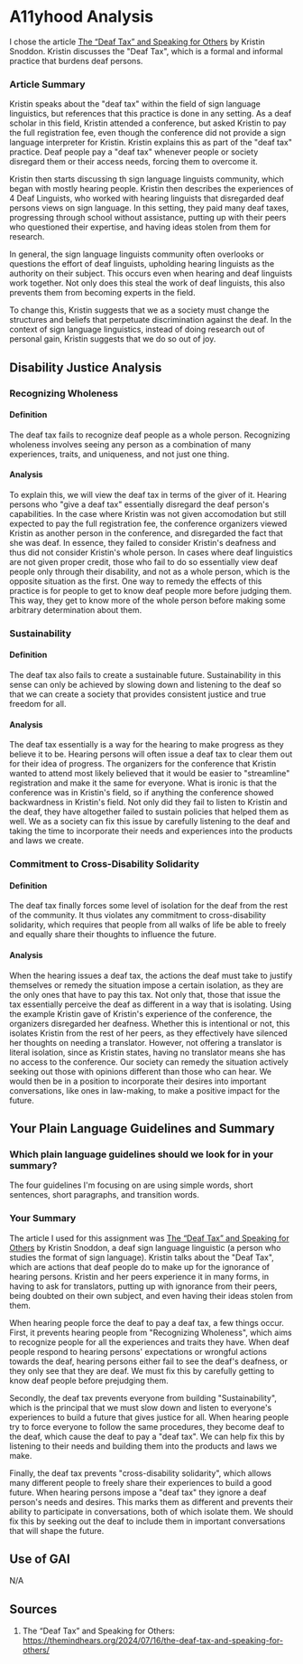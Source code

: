 A11yhood Analysis
=================

I chose the article [The “Deaf Tax” and Speaking for Others](https://themindhears.org/2024/07/16/the-deaf-tax-and-speaking-for-others/) by Kristin Snoddon. Kristin discusses the "Deaf Tax", which is a formal and informal practice that burdens deaf persons.

### Article Summary

Kristin speaks about the "deaf tax" within the field of sign language linguistics, but references that this practice is done in any setting. As a deaf scholar in this field, Kristin attended a conference, but asked Kristin to pay the full registration fee, even though the conference did not provide a sign language interpreter for Kristin. Kristin explains this as part of the "deaf tax" practice. Deaf people pay a "deaf tax" whenever people or society disregard them or their access needs, forcing them to overcome it.

Kristin then starts discussing th sign language linguists community, which began with mostly hearing people. Kristin then describes the experiences of 4 Deaf Linguists, who worked with hearing linguists that disregarded deaf persons views on sign language. In this setting, they paid many deaf taxes, progressing through school without assistance, putting up with their peers who questioned their expertise, and having ideas stolen from them for research.

In general, the sign language linguists community often overlooks or questions the effort of deaf linguists, upholding hearing linguists as the authority on their subject. This occurs even when hearing and deaf linguists work together. Not only does this steal the work of deaf linguists, this also prevents them from becoming experts in the field.

To change this, Kristin suggests that we as a society must change the structures and beliefs that perpetuate discrimination against the deaf. In the context of sign language linguistics, instead of doing research out of personal gain, Kristin suggests that we do so out of joy.

## Disability Justice Analysis

### Recognizing Wholeness

#### Definition

The deaf tax fails to recognize deaf people as a whole person. Recognizing wholeness involves seeing any person as a combination of many experiences, traits, and uniqueness, and not just one thing.

#### Analysis

To explain this, we will view the deaf tax in terms of the giver of it. Hearing persons who "give a deaf tax" essentially disregard the deaf person's capabilities. In the case where Kristin was not given accomodation but still expected to pay the full registration fee, the conference organizers viewed Kristin as another person in the conference, and disregarded the fact that she was deaf. In essence, they failed to consider Kristin's deafness and thus did not consider Kristin's whole person. In cases where deaf linguistics are not given proper credit, those who fail to do so essentially view deaf people only through their disability, and not as a whole person, which is the opposite situation as the first. One way to remedy the effects of this practice is for people to get to know deaf people more before judging them. This way, they get to know more of the whole person before making some arbitrary determination about them.

### Sustainability

#### Definition
The deaf tax also fails to create a sustainable future. Sustainability in this sense can only be achieved by slowing down and listening to the deaf so that we can create a society that provides consistent justice and true freedom for all.

#### Analysis
The deaf tax essentially is a way for the hearing to make progress as they believe it to be. Hearing persons will often issue a deaf tax to clear them out for their idea of progress. The organizers for the conference that Kristin wanted to attend most likely believed that it would be easier to "streamline" registration and make it the same for everyone. What is ironic is that the conference was in Kristin's field, so if anything the conference showed backwardness in Kristin's field. Not only did they fail to listen to Kristin and the deaf, they have altogether failed to sustain policies that helped them as well. We as a society can fix this issue by carefully listening to the deaf and taking the time to incorporate their needs and experiences into the products and laws we create.

### Commitment to Cross-Disability Solidarity

#### Definition
The deaf tax finally forces some level of isolation for the deaf from the rest of the community. It thus violates any commitment to cross-disability solidarity, which requires that people from all walks of life be able to freely and equally share their thoughts to influence the future.

#### Analysis
When the hearing issues a deaf tax, the actions the deaf must take to justify themselves or remedy the situation impose a certain isolation, as they are the only ones that have to pay this tax. Not only that, those that issue the tax essentially perceive the deaf as different in a way that is isolating. Using the example Kristin gave of Kristin's experience of the conference, the organizers disregarded her deafness. Whether this is intentional or not, this isolates Kristin from the rest of her peers, as they effectively have silenced her thoughts on needing a translator. However, not offering a translator is literal isolation, since as Kristin states, having no translator means she has no access to the conference. Our society can remedy the situation actively seeking out those with opinions different than those who can hear. We would then be in a position to incorporate their desires into important conversations, like ones in law-making, to make a positive impact for the future.

## Your Plain Language Guidelines and Summary

### Which plain language guidelines should we look for in your summary?
The four guidelines I'm focusing on are using simple words, short sentences, short paragraphs, and transition words.

### Your Summary

The article I used for this assignment was [The “Deaf Tax” and Speaking for Others](https://themindhears.org/2024/07/16/the-deaf-tax-and-speaking-for-others/) by Kristin Snoddon, a deaf sign language linguistic (a person who studies the format of sign language). Kristin talks about the "Deaf Tax", which are actions that deaf people do to make up for the ignorance of hearing persons. Kristin and her peers experience it in many forms, in having to ask for translators, putting up with ignorance from their peers, being doubted on their own subject, and even having their ideas stolen from them.

When hearing people force the deaf to pay a deaf tax, a few things occur. First, it prevents hearing people from "Recognizing Wholeness", which aims to recognize people for all the experiences and traits they have. When deaf people respond to hearing persons' expectations or wrongful actions towards the deaf, hearing persons either fail to see the deaf's deafness, or they only see that they are deaf. We must fix this by carefully getting to know deaf people before prejudging them.

Secondly, the deaf tax prevents everyone from building "Sustainability", which is the principal that we must slow down and listen to everyone's experiences to build a future that gives justice for all. When hearing people try to force everyone to follow the same procedures, they become deaf to the deaf, which cause the deaf to pay a "deaf tax". We can help fix this by listening to their needs and building them into the products and laws we make.

Finally, the deaf tax prevents "cross-disability solidarity", which allows many different people to freely share their experiences to build a good future. When hearing persons impose a "deaf tax" they ignore a deaf person's needs and desires. This marks them as different and prevents their ability to participate in conversations, both of which isolate them. We should fix this by seeking out the deaf to include them in important conversations that will shape the future.

## Use of GAI
N/A

## Sources
1. The “Deaf Tax” and Speaking for Others: https://themindhears.org/2024/07/16/the-deaf-tax-and-speaking-for-others/